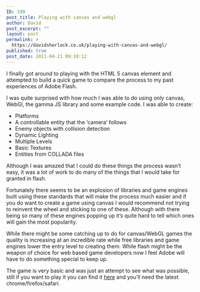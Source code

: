 ```yaml
---
ID: 199
post_title: Playing with canvas and webgl
author: David
post_excerpt: ""
layout: post
permalink: >
  https://davidsherlock.co.uk/playing-with-canvas-and-webgl/
published: true
post_date: 2011-04-21 09:10:12
---
```

I finally got around to playing with the HTML 5 canvas element and attempted to build a quick game to compare the process to my past experiences of Adobe Flash. 

I was quite surprised with how much I was able to do using only canvas, WebGl, the gamma JS library and some example code. I was able to create:
<ul>
 <li>Platforms</li>
<li>A controllable entity that the ‘camera’ follows</li>
<li>Enemy objects with collision detection</li>
<li>Dynamic Lighting</li>
<li>Multiple Levels</li>
<li>Basic Textures</li>
<li>Entities from COLLADA files</li>
</ul>

Although I was amazed that I could do these things the process wasn’t easy, it was a lot of work to do many of the things that I would take for granted in flash.

Fortunately there seems to be an explosion of libraries and game engines built using these standards that will make the process much easier and if you do want to create a game using canvas I would recommend not trying to reinvent the wheel and sticking to one of these. Although with there being so many of these engines popping up it’s quite hard to tell which ones will gain the most popularity.

While there might be some catching up to do for canvas/WebGL games the quality is increasing at an incredible rate while free libraries and game engines lower the entry level to creating them. While flash might be the weapon of choice for web based game developers now I feel Adobe will have to do something special to keep up.

The game is very basic and was just an attempt to see what was possible, still if you want to play it you can find it <a href="http://www.davidsherlock.net/projects/webgl/">here</a> and you'll need the latest chrome/firefox/safari.